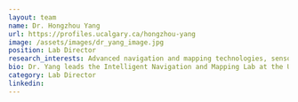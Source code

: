 ```yaml
---
layout: team
name: Dr. Hongzhou Yang
url: https://profiles.ucalgary.ca/hongzhou-yang
image: /assets/images/dr_yang_image.jpg
position: Lab Director
research_interests: Advanced navigation and mapping technologies, sensor integration, machine learning, autonomous systems
bio: Dr. Yang leads the Intelligent Navigation and Mapping Lab at the University of Calgary, specializing in the development of high-precision navigation systems using a variety of sensors such as GNSS, IMU, Camera, LiDAR, and Radar.
category: Lab Director
linkedin:  
---
```

